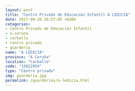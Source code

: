 ```yaml
---
layout: post
title: "Centro Privado de Educación Infantil A LEDICIA"
date: 2017-09-20 20:57:05 +0200
categories:
- Centro Privado de Educación Infantil
- a-coruna
- carballo
- Centro privado
- guarderia
name: "A LEDICIA"
province: "A Coruña"
location: "Carballo"
code: "15022954"
type: "Centro privado"
img: guarderia.jpg
permalink: /guarderias/a-ledicia.html
---
```

